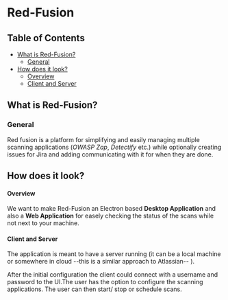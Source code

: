 # Red-Fusion 
## Table of Contents
  - [What is Red-Fusion?](#what-is-red-fusion)
    - [General](#general)
  - [How does it look?](#how-does-it-look)
      - [Overview](#overview)
      - [Client and Server](#client-and-server)
## What is Red-Fusion?
### General
Red fusion is a platform for simplifying and easily managing multiple scanning applications (*OWASP Zap*, *Detectify* etc.) while optionally creating issues for Jira and adding communicating with it for when they are done.

## How does it look?
#### Overview
We want to make Red-Fusion an Electron based **Desktop Application** and also a **Web Application** for easely checking the status of the scans while not next to your machine. 

#### Client and Server
The application is meant to have a server running (it can be a local machine or somewhere in cloud --this is a similar approach to Atlassian-- ). 

After the initial configuration the client could connect with a username and password to the UI.The user has the option to configure the scanning applications. The user can then start/ stop or schedule scans. 
